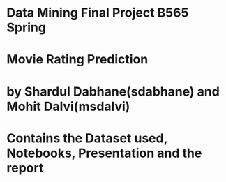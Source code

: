 # Data Mining Final Project B565 Spring
# Movie Rating Prediction
# by Shardul Dabhane(sdabhane) and Mohit Dalvi(msdalvi)

# Contains the Dataset used, Notebooks, Presentation and the report
